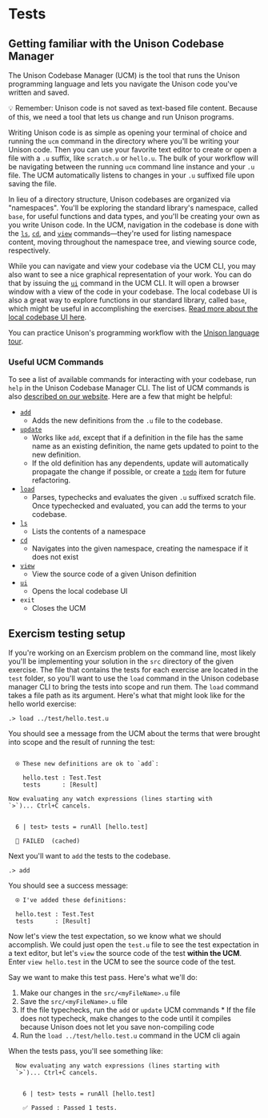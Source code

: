 # Tests

  ## Getting familiar with the Unison Codebase Manager

  The Unison Codebase Manager (UCM) is the tool that runs the Unison programming language and lets you navigate the Unison code you've written and saved.

  💡 Remember: Unison code is not saved as text-based file content. Because of this, we need a tool that lets us change and run Unison programs.

  Writing Unison code is as simple as opening your terminal of choice and running the `ucm` command in the directory where you'll be writing your Unison code. Then you can use your favorite text editor to create or open a file with a `.u` suffix, like `scratch.u` or `hello.u`. The bulk of your workflow will be navigating between the running `ucm` command line instance and your `.u` file. The UCM automatically listens to changes in your `.u` suffixed file upon saving the file.

  In lieu of a directory structure, Unison codebases are organized via "namespaces". You'll be exploring the standard library's namespace, called `base`, for useful functions and data types, and you'll be creating your own as you write Unison code. In the UCM, navigation in the codebase is done with the [`ls`](https://www.unison-lang.org/learn/ucm-commands/#ls), [`cd`](https://www.unison-lang.org/learn/ucm-commands/#cd), and [`view`](https://www.unison-lang.org/learn/ucm-commands/#view) commands—they're used for listing namespace content, moving throughout the namespace tree, and viewing source code, respectively.

  While you can navigate and view your codebase via the UCM CLI, you may also want to see a nice graphical representation of your work. You can do that by issuing the [`ui`](https://www.unison-lang.org/learn/ucm-commands/#ui) command in the UCM CLI. It will open a browser window with a view of the code in your codebase. The local codebase UI is also a great way to explore functions in our standard library, called `base`, which might be useful in accomplishing the exercises. [Read more about the local codebase UI here](https://www.unison-lang.org/learn/tooling/local-codebase-u-i/).

  You can practice Unison's programming workflow with the [Unison language tour](https://www.unison-lang.org/learn/tour/).

  ### Useful UCM Commands

  To see a list of available commands for interacting with your codebase, run `help` in the Unison Codebase Manager CLI. The list of UCM commands is also [described on our website](https://www.unison-lang.org/learn/ucm-commands/). Here are a few that might be helpful:

  * [`add`](https://www.unison-lang.org/learn/ucm-commands/#add)
    * Adds the new definitions from the `.u` file to the codebase.
  * [`update`](https://www.unison-lang.org/learn/ucm-commands/#update)
    * Works like `add`, except that if a definition in the file has the same name as an existing definition, the name gets updated to point to the new definition.
    * If the old definition has any dependents, update will automatically propagate the change if possible, or create a [`todo`](https://www.unison-lang.org/learn/usage-topics/workflow-how-tos/resolve-conflicts/) item for future refactoring.
  * [`load`](https://www.unison-lang.org/learn/ucm-commands/#load)
    * Parses, typechecks and evaluates the given `.u` suffixed scratch file. Once typechecked and evaluated, you can add the terms to your codebase.
  * [`ls`](https://www.unison-lang.org/learn/ucm-commands/#ls)
    * Lists the contents of a namespace
  * [`cd`](https://www.unison-lang.org/learn/ucm-commands/#cd)
    * Navigates into the given namespace, creating the namespace if it does not exist
  * [`view`](https://www.unison-lang.org/learn/ucm-commands/#view)
    * View the source code of a given Unison definition
  * [`ui`](https://www.unison-lang.org/learn/ucm-commands/#ui)
    * Opens the local codebase UI
  * `exit`
    * Closes the UCM

  ## Exercism testing setup

  If you're working on an Exercism problem on the command line, most likely you'll be implementing your solution in the `src` directory of the given exercise. The file that contains the tests for each exercise are located in the `test` folder, so you'll want to use the `load` command in the Unison codebase manager CLI to bring the tests into scope and run them. The `load` command takes a file path as its argument. Here's what that might look like for the hello world exercise:

  ```
  .> load ../test/hello.test.u
  ```

  You should see a message from the UCM about the terms that were brought into scope and the result of running the test:

  ```

    ⍟ These new definitions are ok to `add`:

      hello.test : Test.Test
      tests      : [Result]

  Now evaluating any watch expressions (lines starting with
  `>`)... Ctrl+C cancels.


    6 | test> tests = runAll [hello.test]

    🚫 FAILED  (cached)
  ```

  Next you'll want to `add` the tests to the codebase.


  ```
  .> add
  ```

  You should see a success message:

  ```
    ⍟ I've added these definitions:

    hello.test : Test.Test
    tests      : [Result]
  ```

  Now let's view the test expectation, so we know what we should accomplish. We could just open the `test.u` file to see the test expectation in a text editor, but let's `view` the source code of the test __within the UCM__. Enter `view hello.test` in the UCM to see the source code of the test.

  Say we want to make this test pass. Here's what we'll do:

  1. Make our changes in the `src/<myFileName>.u` file
  2. Save the `src/<myFileName>.u` file
  3. If the file typechecks, run the `add` or `update` UCM commands
    * If the file does not typecheck, make changes to the code until it compiles because Unison does not let you save non-compiling code
  4. Run the `load ../test/hello.test.u` command in the UCM cli again

When the tests pass, you'll see something like:

```
  Now evaluating any watch expressions (lines starting with
  `>`)... Ctrl+C cancels.


    6 | test> tests = runAll [hello.test]

    ✅ Passed : Passed 1 tests.
```
